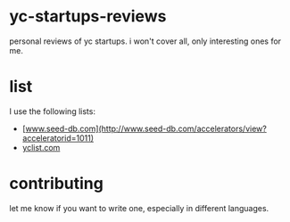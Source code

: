# yc-startups-reviews

personal reviews of yc startups. i won't cover all, only interesting ones for
me.


# list

I use the following lists:

- [www.seed-db.com](http://www.seed-db.com/accelerators/view?acceleratorid=1011)
- [yclist.com](http://yclist.com/)


# contributing

let me know if you want to write one, especially in different languages.
